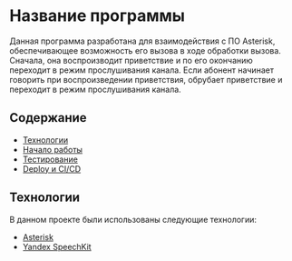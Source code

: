 # Название программы

Данная программа разработана для взаимодействия с ПО Asterisk, обеспечивающее возможность его вызова в ходе обработки вызова. Сначала, она воспроизводит приветствие и по его окончанию переходит в режим прослушивания канала. Если абонент начинает говорить при воспроизведении приветствия, обрубает приветствие и переходит в режим прослушивания канала.

## Содержание
- [Технологии](#технологии)
- [Начало работы](#начало-работы)
- [Тестирование](#тестирование)
- [Deploy и CI/CD](#deploy-и-ci/cd)

## Технологии

В данном проекте были использованы следующие технологии:
- [Asterisk](https://www.asterisk.org/)
- [Yandex SpeechKit](https://yandex.cloud/ru/services/speechkit)

